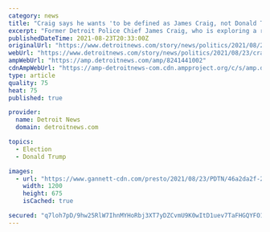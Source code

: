 ```yaml
---
category: news
title: "Craig says he wants 'to be defined as James Craig, not Donald Trump'"
excerpt: "Former Detroit Police Chief James Craig, who is exploring a run for Michigan governor, says he would accept Donald Trump's endorsement if offered."
publishedDateTime: 2021-08-23T20:33:00Z
originalUrl: "https://www.detroitnews.com/story/news/politics/2021/08/23/craig-says-he-wants-to-defined-james-craig-not-donald-trump/8241441002/"
webUrl: "https://www.detroitnews.com/story/news/politics/2021/08/23/craig-says-he-wants-to-defined-james-craig-not-donald-trump/8241441002/"
ampWebUrl: "https://amp.detroitnews.com/amp/8241441002"
cdnAmpWebUrl: "https://amp-detroitnews-com.cdn.ampproject.org/c/s/amp.detroitnews.com/amp/8241441002"
type: article
quality: 75
heat: 75
published: true

provider:
  name: Detroit News
  domain: detroitnews.com

topics:
  - Election
  - Donald Trump

images:
  - url: "https://www.gannett-cdn.com/presto/2021/08/23/PDTN/46a2da2f-2d6f-42b0-9de1-51989278a50d-James_craig_BIRM.jpg?auto=webp&crop=4031,2268,x0,y373&format=pjpg&width=1200"
    width: 1200
    height: 675
    isCached: true

secured: "q7loh7pD/9hw25RlW7IhnMYHoRbj3XT7yDZCvmU9K0wItD1uev7TaFHGQYFO1EsnyXsybSrt/XwKn6YLwrdtvxHA0TV/mo7Z3AFWLJqRybnkl6pCQEbdHsTocn01eSPCy78Qwe0N4BVzb3RIWnP2mtDAQsb9oDg34TGRcXlUqVtFnuxZHDe2T9mIs0/2amSlNrNAP/fdmmtNFySq4N7jEQ5hiRWENH0/JdhMjTFR1LAy+jB6DLFX/rbi06ppU6KgqWs0Slvj0dySk3NuZQrqcgk7AQM24GhKoe/lan8rtjAk1N4guFhTyPd1gQk0xKIY5gDturEjySt/Br6q8fxbzxFuZaO+gIuWYwGT7hY5FZA=;L7/25jaTZNQVGZJwoiWQOA=="
---
```


